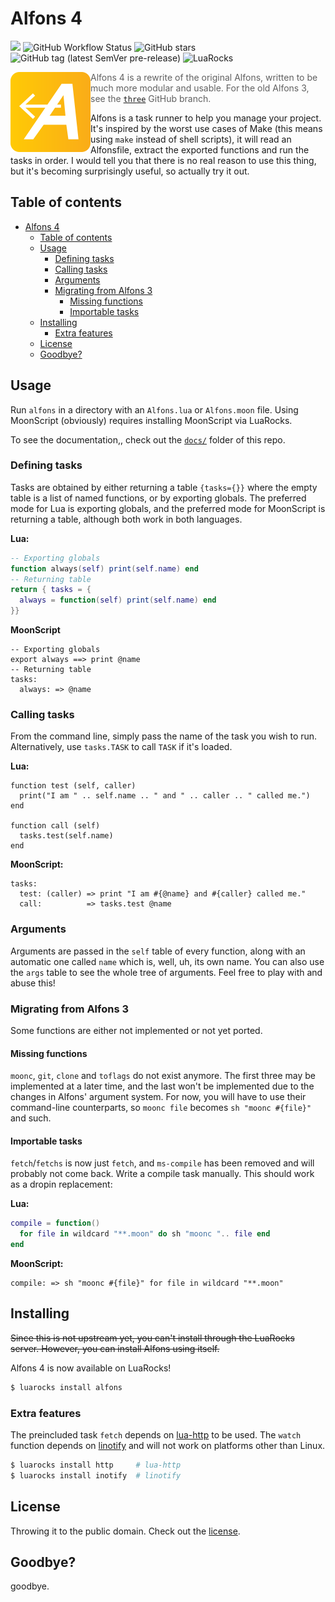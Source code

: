 # Alfons 4
<a href="https://discord.gg/Y75ZXrD"><img src="https://img.shields.io/static/v1?label=discord&message=chat&color=brightgreen&style=flat-square"></a> 
![GitHub Workflow Status](https://img.shields.io/github/workflow/status/daelvn/alfons/CI?style=flat-square)
![GitHub stars](https://img.shields.io/github/stars/daelvn/alfons?style=flat-square)
![GitHub tag (latest SemVer pre-release)](https://img.shields.io/github/v/tag/daelvn/alfons?include_prereleases&label=release&style=flat-square)
![LuaRocks](https://img.shields.io/luarocks/v/daelvn/alfons?style=flat-square)

<img align="left" width="128" height="128" src=".github/alfons-logo.svg">
<!-- <img src=".github/alfons-banner.png"> -->

> Alfons 4 is a rewrite of the original Alfons, written to be much more modular and usable. For the old Alfons 3, see the [`three`](https://github.com/daelvn/alfons/tree/three) GitHub branch.

Alfons is a task runner to help you manage your project. It's inspired by the worst use cases of Make (this means using `make` instead of shell scripts), it will read an Alfonsfile, extract the exported functions and run the tasks in order. I would tell you that there is no real reason to use this thing, but it's becoming surprisingly useful, so actually try it out.

## Table of contents
- [Alfons 4](#alfons-4)
  - [Table of contents](#table-of-contents)
  - [Usage](#usage)
    - [Defining tasks](#defining-tasks)
    - [Calling tasks](#calling-tasks)
    - [Arguments](#arguments)
    - [Migrating from Alfons 3](#migrating-from-alfons-3)
      - [Missing functions](#missing-functions)
      - [Importable tasks](#importable-tasks)
  - [Installing](#installing)
    - [Extra features](#extra-features)
  - [License](#license)
  - [Goodbye?](#goodbye)

## Usage

Run `alfons` in a directory with an `Alfons.lua` or `Alfons.moon` file. Using MoonScript (obviously) requires installing MoonScript via LuaRocks.

To see the documentation,, check out the [`docs/`](docs/) folder of this repo.

### Defining tasks

Tasks are obtained by either returning a table `{tasks={}}` where the empty table is a list of named functions, or by exporting globals. The preferred mode for Lua is exporting globals, and the preferred mode for MoonScript is returning a table, although both work in both languages.

**Lua:**

```lua
-- Exporting globals
function always(self) print(self.name) end
-- Returning table
return { tasks = {
  always = function(self) print(self.name) end
}}
```

**MoonScript**

```moon
-- Exporting globals
export always ==> print @name
-- Returning table
tasks:
  always: => @name
```

### Calling tasks

From the command line, simply pass the name of the task you wish to run. Alternatively, use `tasks.TASK` to call `TASK` if it's loaded.

**Lua:**

```
function test (self, caller)
  print("I am " .. self.name .. " and " .. caller .. " called me.")
end

function call (self)
  tasks.test(self.name)
end
```

**MoonScript:**

```moon
tasks:
  test: (caller) => print "I am #{@name} and #{caller} called me."
  call:          => tasks.test @name
```

### Arguments

Arguments are passed in the `self` table of every function, along with an automatic one called `name` which is, well, uh, its own name. You can also use the `args` table to see the whole tree of arguments. Feel free to play with and abuse this!

### Migrating from Alfons 3

Some functions are either not implemented or not yet ported.

#### Missing functions

`moonc`, `git`, `clone` and `toflags` do not exist anymore. The first three may be implemented at a later time, and the last won't be implemented due to the changes in Alfons' argument system. For now, you will have to use their command-line counterparts, so `moonc file` becomes `sh "moonc #{file}"` and such.

#### Importable tasks

`fetch`/`fetchs` is now just `fetch`, and `ms-compile` has been removed and will probably not come back. Write a compile task manually. This should work as a dropin replacement:

**Lua:**
```lua
compile = function()
  for file in wildcard "**.moon" do sh "moonc ".. file end
end
```

**MoonScript:**
```moon
compile: => sh "moonc #{file}" for file in wildcard "**.moon"
```

## Installing

~~Since this is not upstream yet, you can't install through the LuaRocks server. However, you can install Alfons using itself.~~

Alfons 4 is now available on LuaRocks!

```sh
$ luarocks install alfons
```

### Extra features

The preincluded task `fetch` depends on [lua-http](https://github.com/daurnimator/lua-http) to be used. The `watch` function depends on [linotify](https://github.com/hoelzro/linotify) and will not work on platforms other than Linux.

```sh
$ luarocks install http     # lua-http
$ luarocks install inotify  # linotify
```

## License

Throwing it to the public domain. Check out the [license](https://github.com/daelvn/alfons/blob/rewrite/LICENSE.md).

## Goodbye?

goodbye.
